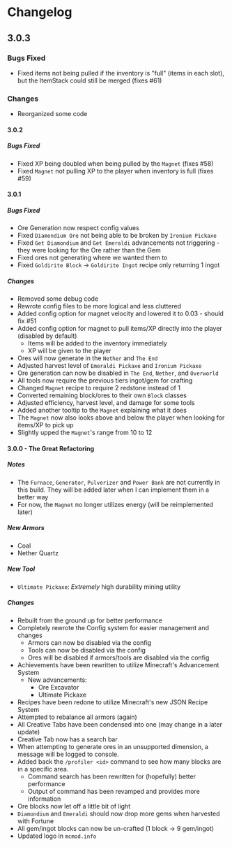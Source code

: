 # Changelog
## 3.0.3
### Bugs Fixed
- Fixed items not being pulled if the inventory is "full" (items in each slot), but the ItemStack could still be merged (fixes #61)

### Changes
- Reorganized some code

#### 3.0.2
##### Bugs Fixed
- Fixed XP being doubled when being pulled by the `Magnet` (fixes #58)
- Fixed `Magnet` not pulling XP to the player when inventory is full (fixes #59)

#### 3.0.1
##### Bugs Fixed
- Ore Generation now respect config values
- Fixed `Diamondium Ore` not being able to be broken by `Ironium Pickaxe`
- Fixed `Get Diamondium` and `Get Emeraldi` advancements not triggering - they were looking for the Ore rather than the Gem
- Fixed ores not generating where we wanted them to
- Fixed `Goldirite Block` -> `Goldirite Ingot` recipe only returning 1 ingot

##### Changes
- Removed some debug code
- Rewrote config files to be more logical and less cluttered
- Added config option for magnet velocity and lowered it to 0.03 - should fix #51
- Added config option for magnet to pull items/XP directly into the player (disabled by default)
  - Items will be added to the inventory immediately
  - XP will be given to the player
- Ores will now generate in the `Nether` and `The End`
- Adjusted harvest level of `Emeraldi Pickaxe` and `Ironium Pickaxe`
- Ore generation can now be disabled in `The End`, `Nether`, and `Overworld`
- All tools now require the previous tiers ingot/gem for crafting
- Changed `Magnet` recipe to require 2 redstone instead of 1
- Converted remaining block/ores to their own `Block` classes
- Adjusted efficiency, harvest level, and damage for some tools
- Added another tooltip to the `Magnet` explaining what it does
- The `Magnet` now also looks above and below the player when looking for items/XP to pick up
- Slightly upped the `Magnet`'s range from 10 to 12

#### 3.0.0 - The Great Refactoring
##### Notes
- The `Furnace`, `Generator`, `Pulverizer` and `Power Bank` are not currently in this build. They will be added later when I can implement them in a better way
- For now, the `Magnet` no longer utilizes energy (will be reimplemented later)

##### New Armors
- Coal
- Nether Quartz

##### New Tool
- `Ultimate Pickaxe`: *Extremely* high durability mining utility

##### Changes
- Rebuilt from the ground up for better performance
- Completely rewrote the Config system for easier management and changes
  - Armors can now be disabled via the config
  - Tools can now be disabled via the config
  - Ores will be disabled if armors/tools are disabled via the config
- Achievements have been rewritten to utilize Minecraft's Advancement System
  - New advancements:
    - Ore Excavator
    - Ultimate Pickaxe
- Recipes have been redone to utilize Minecraft's new JSON Recipe System
- Attempted to rebalance all armors (again)
- All Creative Tabs have been condensed into one (may change in a later update)
- Creative Tab now has a search bar
- When attempting to generate ores in an unsupported dimension, a message will be logged to console.
- Added back the `/profiler <id>` command to see how many blocks are in a specific area.
  - Command search has been rewritten for (hopefully) better performance
  - Output of command has been revamped and provides more information
- Ore blocks now let off a little bit of light
- `Diamondium` and `Emeraldi` should now drop more gems when harvested with Fortune
- All gem/ingot blocks can now be un-crafted (1 block -> 9 gem/ingot)
- Updated logo in `mcmod.info`
